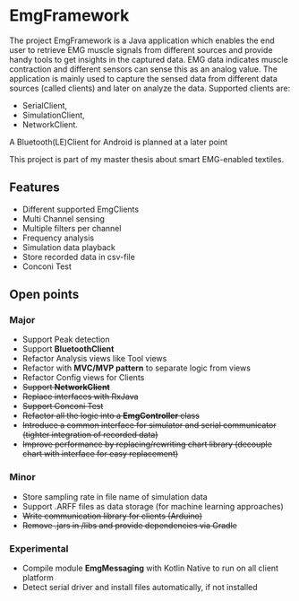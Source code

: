 # EmgFramework
The project EmgFramework is a Java application which enables the end user to retrieve EMG muscle signals from different sources
and provide handy tools to get insights in the captured data. EMG data indicates muscle contraction and different
sensors can sense this as an analog value. The application is mainly used to capture the sensed data from different
data sources (called clients) and later on analyze the data.
Supported clients are:
* SerialClient,
* SimulationClient,
* NetworkClient.

A Bluetooth(LE)Client for Android is planned at a later point

This project is part of my master thesis about smart EMG-enabled textiles. 

## Features

* Different supported EmgClients
* Multi Channel sensing
* Multiple filters per channel
* Frequency analysis
* Simulation data playback
* Store recorded data in csv-file
* Conconi Test

## Open points

### Major
* Support Peak detection
* Support **BluetoothClient**
* Refactor Analysis views like Tool views
* Refactor with **MVC/MVP pattern** to separate logic from views
* Refactor Config views for Clients
* ~~Support **NetworkClient**~~
* ~~Replace interfaces with RxJava~~
* ~~Support Conconi Test~~
* ~~Refactor all the logic into a **EmgController** class~~
* ~~Introduce a common interface for simulator and serial communicator (tighter integration of recorded data)~~
* ~~Improve performance by replacing/rewriting chart library (decouple chart with interface for easy replacement)~~

### Minor
* Store sampling rate in file name of simulation data
* Support .ARFF files as data storage (for machine learning approaches)
* ~~Write communication library for clients (Arduino)~~
* ~~Remove .jars in /libs and provide dependencies via Gradle~~

### Experimental
* Compile module **EmgMessaging** with Kotlin Native to run on all client platform
* Detect serial driver and install files automatically, if not installed

